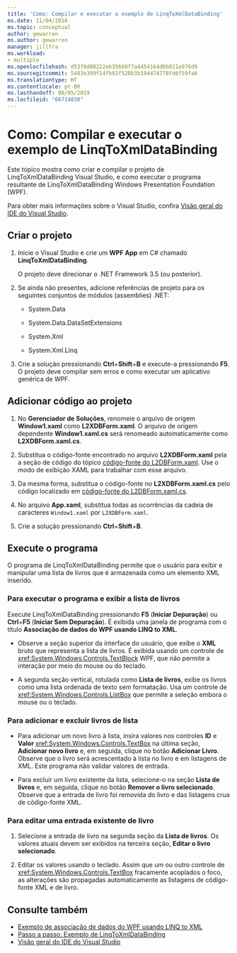 ```yaml
---
title: 'Como: Compilar e executar o exemplo de LinqToXmlDataBinding'
ms.date: 11/04/2016
ms.topic: conceptual
author: gewarren
ms.author: gewarren
manager: jillfra
ms.workload:
- multiple
ms.openlocfilehash: d53f8d08222eb35660f7a4454164d6b821a976d9
ms.sourcegitcommit: 5483e399f14fb01f528b3b194474778fd6f59fa6
ms.translationtype: HT
ms.contentlocale: pt-BR
ms.lasthandoff: 06/05/2019
ms.locfileid: "66714838"
---
```

# <a name="how-to-build-and-run-the-linqtoxmldatabinding-example"></a>Como: Compilar e executar o exemplo de LinqToXmlDataBinding

Este tópico mostra como criar e compilar o projeto de LinqToXmlDataBinding Visual Studio, e como executar o programa resultante de LinqToXmlDataBinding Windows Presentation Foundation (WPF).

Para obter mais informações sobre o Visual Studio, confira [Visão geral do IDE do Visual Studio](../get-started/visual-studio-ide.md).

## <a name="create-the-project"></a>Criar o projeto

1. Inicie o Visual Studio e crie um **WPF App** em C# chamado **LinqToXmlDataBinding**.

   O projeto deve direcionar o .NET Framework 3.5 (ou posterior).

1. Se ainda não presentes, adicione referências de projeto para os seguintes conjuntos de módulos (assemblies) .NET:

    - System.Data

    - System.Data.DataSetExtensions

    - System.Xml

    - System.Xml.Linq

1. Crie a solução pressionando **Ctrl**+**Shift**+**B** e execute-a pressionando **F5**. O projeto deve compilar sem erros e como executar um aplicativo genérica de WPF.

## <a name="add-code-to-the-project"></a>Adicionar código ao projeto

1. No **Gerenciador de Soluções**, renomeie o arquivo de origem **Window1.xaml** como **L2XDBForm.xaml**. O arquivo de origem dependente **Window1.xaml.cs** será renomeado automaticamente como **L2XDBForm.xaml.cs**.

1. Substitua o código-fonte encontrado no arquivo **L2XDBForm.xaml** pela a seção de código do tópico [código-fonte do L2DBForm.xaml](../designers/l2dbform-xaml-source-code.md). Use o modo de exibição XAML para trabalhar com esse arquivo.

1. Da mesma forma, substitua o código-fonte no **L2XDBForm.xaml.cs** pelo código localizado em [código-fonte do L2DBForm.xaml.cs](../designers/l2dbform-xaml-cs-source-code.md).

1. No arquivo **App.xaml**, substitua todas as ocorrências da cadeia de caracteres `Window1.xaml` por `L2XDBForm.xaml`.

1. Crie a solução pressionando **Ctrl**+**Shift**+**B**.

## <a name="run-the-program"></a>Execute o programa

O programa de LinqToXmlDataBinding permite que o usuário para exibir e manipular uma lista de livros que é armazenada como um elemento XML inserido.

### <a name="to-run-the-program-and-view-the-book-list"></a>Para executar o programa e exibir a lista de livros

Execute LinqToXmlDataBinding pressionando **F5** (**Iniciar Depuração**) ou **Ctrl**+**F5** (**Iniciar Sem Depuração**). É exibida uma janela de programa com o título **Associação de dados do WPF usando LINQ to XML**.

- Observe a seção superior da interface do usuário, que exibe o **XML** bruto que representa a lista de livros. É exibida usando um controle de <xref:System.Windows.Controls.TextBlock> WPF, que não permite a interação por meio do mouse ou do teclado.

- A segunda seção vertical, rotulada como **Lista de livros**, exibe os livros como uma lista ordenada de texto sem formatação. Usa um controle de <xref:System.Windows.Controls.ListBox> que permite a seleção embora o mouse ou o teclado.

### <a name="to-add-and-delete-books-from-the-list"></a>Para adicionar e excluir livros de lista

- Para adicionar um novo livro à lista, insira valores nos controles **ID** e **Valor** <xref:System.Windows.Controls.TextBox> na última seção, **Adicionar novo livro** e, em seguida, clique no botão **Adicionar Livro**. Observe que o livro será acrescentado à lista no livro e em listagens de XML. Este programa não validar valores de entrada.

- Para excluir um livro existente da lista, selecione-o na seção **Lista de livros** e, em seguida, clique no botão **Remover o livro selecionado**. Observe que a entrada de livro foi removida do livro e das listagens crua de código-fonte XML.

### <a name="to-edit-an-existing-book-entry"></a>Para editar uma entrada existente de livro

1. Selecione a entrada de livro na segunda seção da **Lista de livros**. Os valores atuais devem ser exibidos na terceira seção, **Editar o livro selecionado**.

1. Editar os valores usando o teclado. Assim que um ou outro controle de <xref:System.Windows.Controls.TextBox> fracamente acoplados o foco, as alterações são propagadas automaticamente as listagens de código-fonte XML e de livro.

## <a name="see-also"></a>Consulte também

- [Exemplo de associação de dados do WPF usando LINQ to XML](../designers/wpf-data-binding-using-linq-to-xml-example.md)
- [Passo a passo: Exemplo de LinqToXmlDataBinding](../designers/walkthrough-linqtoxmldatabinding-example.md)
- [Visão geral do IDE do Visual Studio](../get-started/visual-studio-ide.md)